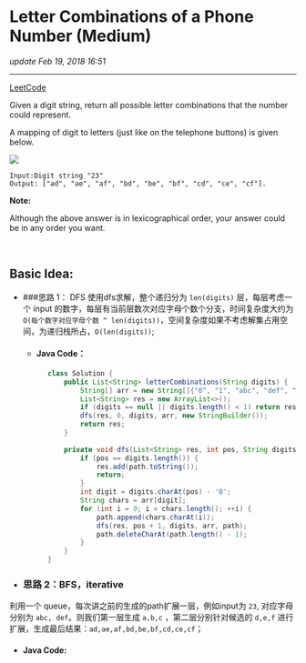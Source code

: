 # Letter Combinations of a Phone Number (Medium)
_update Feb 19, 2018  16:51_

---
[LeetCode](https://leetcode.com/problems/letter-combinations-of-a-phone-number/description/)

Given a digit string, return all possible letter combinations that the number could represent.

A mapping of digit to letters (just like on the telephone buttons) is given below.

<img src="http://upload.wikimedia.org/wikipedia/commons/thumb/7/73/Telephone-keypad2.svg/200px-Telephone-keypad2.svg.png">


    Input:Digit string "23"
    Output: ["ad", "ae", "af", "bd", "be", "bf", "cd", "ce", "cf"].
    
**Note:**

Although the above answer is in lexicographical order, your answer could be in any order you want.

<br>

## Basic Idea:
* ###思路 1： DFS
使用dfs求解，整个递归分为 `len(digits)` 层，每层考虑一个 input 的数字，每层有当前层数次对应字母个数个分支，时间复杂度大约为 `O(每个数字对应字母个数 ^ len(digits))`，空间复杂度如果不考虑解集占用空间，为递归栈所占，`O(len(digits))`;
  * #### Java Code：
  ```java
        class Solution {
            public List<String> letterCombinations(String digits) {
                String[] arr = new String[]{"0", "1", "abc", "def", "ghi", "jkl", "mno", "pqrs", "tuv", "wxyz"};
                List<String> res = new ArrayList<>();
                if (digits == null || digits.length() < 1) return res;
                dfs(res, 0, digits, arr, new StringBuilder());
                return res;
            }
            
            private void dfs(List<String> res, int pos, String digits, String[] arr, StringBuilder path) {
                if (pos == digits.length()) {
                    res.add(path.toString());
                    return;
                }
                int digit = digits.charAt(pos) - '0';
                String chars = arr[digit];
                for (int i = 0; i < chars.length(); ++i) {
                    path.append(chars.charAt(i));
                    dfs(res, pos + 1, digits, arr, path);
                    path.deleteCharAt(path.length() - 1);
                }
            }
        }
   ```
   
* ### 思路 2：BFS，iterative
利用一个 queue，每次讲之前的生成的path扩展一层，例如input为 `23`, 对应字母分别为 `abc, def`。则我们第一层生成 `a,b,c` ，第二层分别针对候选的 `d,e,f` 进行扩展，生成最后结果：`ad,ae,af,bd,be,bf,cd,ce,cf`；
  * #### Java Code:
  ```java
  
   
   
   
   
   
   
   
   